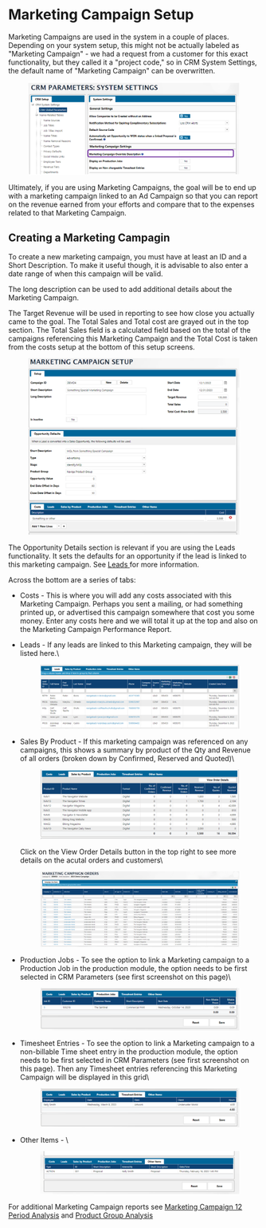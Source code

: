 # Marketing Campaign Setup

Marketing Campaigns are used in the system in a couple of places. Depending on your system setup, this might not be actually labeled as "Marketing Campaign" - we had a request from a customer for this exact functionality, but they called it a "project code," so in CRM System Settings, the default name of "Marketing Campaign" can be overwritten.

<figure><img src="../../../.gitbook/assets/image (435).png" alt=""><figcaption></figcaption></figure>

Ultimately, if you are using Marketing Campaigns, the goal will be to end up with a marketing campaign linked to an Ad Campaign so that you can report on the revenue earned from your efforts and compare that to the expenses related to that Marketing Campaign.

## Creating a Marketing Campagin

To create a new marketing campaign, you must have at least an ID and a Short Description. To make it useful though, it is advisable to also enter a date range of when this campaign will be valid.

The long description can be used to add additional details about the Marketing Campaign.

The Target Revenue will be used in reporting to see how close you actually came to the goal. The Total Sales and Total cost are grayed out in the top section. The Total Sales field is a calculated field based on the total of the campaigns referencing this Marketing Campaign and the Total Cost is taken from the costs setup at the bottom of this setup screens.

<figure><img src="../../../.gitbook/assets/image (1247).png" alt=""><figcaption></figcaption></figure>

The Opportunity Details section is relevant if you are using the Leads functionality. It sets the defaults for an opportunity if the lead is linked to this marketing campaign. See [Leads ](../leads.md#\_toc124153206)for more information.

Across the bottom are a series of tabs:

* Costs - This is where you will add any costs associated with this Marketing Campaign. Perhaps you sent a mailing, or had something printed up, or advertised this campaign somewhere that cost you some money. Enter any costs here and we will total it up at the top and also on the Marketing Campaign Performance Report.
*   Leads - If any leads are linked to this Marketing campaign, they will be listed here.\\

    <figure><img src="../../../.gitbook/assets/image (1311).png" alt=""><figcaption></figcaption></figure>
*   Sales By Product - If this marketing campaign was referenced on any campaigns, this shows a summary by product of the Qty and Revenue of all orders (broken down by Confirmed, Reserved and Quoted)\\

    <figure><img src="../../../.gitbook/assets/image (983).png" alt=""><figcaption></figcaption></figure>

    Click on the View Order Details button in the top right to see more details on the acutal orders and customers\\

    <figure><img src="../../../.gitbook/assets/image (382).png" alt=""><figcaption></figcaption></figure>
*   Production Jobs - To see the option to link a Marketing campaign to a Production Job in the production module, the option needs to be first selected in CRM Parameters (see first screenshot on this page)\\

    <figure><img src="../../../.gitbook/assets/image (1419).png" alt=""><figcaption></figcaption></figure>
*   Timesheet Entries - To see the option to link a Marketing campaign to a non-billable Time sheet entry in the production module, the option needs to be first selected in CRM Parameters (see first screenshot on this page). Then any Timesheet entries referencing this Marketing Campaign will be displayed in this grid\\

    <figure><img src="../../../.gitbook/assets/image (1530).png" alt=""><figcaption></figcaption></figure>
*   Other Items - \\

    <figure><img src="../../../.gitbook/assets/image (335).png" alt=""><figcaption></figcaption></figure>

For additional Marketing Campaign reports see [Marketing Campaign 12 Period Analysis](../../advertising/analysis/marketing-campaign-12-period-analysis.md) and [Product Group Analysis](../../advertising/analysis/campaign-reports.md#\_toc121381182)
